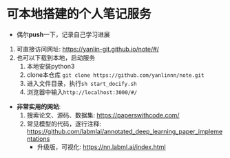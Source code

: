 # 可本地搭建的个人笔记服务
- 偶尔**push**一下，记录自己学习进展
1. 可直接访问网址: https://yanlin-git.github.io/note/#/
2. 也可以下载到本地，启动服务
    1. 本地安装python3
    2. clone本仓库 `git clone https://github.com/yanlinnn/note.git`
    3. 进入文件目录，执行`sh start_docify.sh`
    4. 浏览器中输入`http://localhost:3000/#/`

- **非常实用的网站**:
    1. 搜索论文、源码、数据集: https://paperswithcode.com/
    2. 常见模型的代码，逐行注释: https://github.com/labmlai/annotated_deep_learning_paper_implementations
        - 升级版，可视化: https://nn.labml.ai/index.html